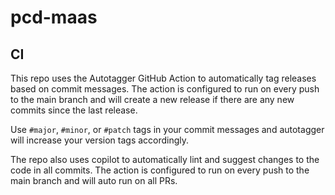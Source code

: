 # pcd-maas

## CI

This repo uses the Autotagger GitHub Action to automatically tag releases based on commit messages. The action is configured to run on every push to the main branch and will create a new release if there are any new commits since the last release.

Use `#major`, `#minor`, or `#patch` tags in your commit messages and autotagger will increase your version tags accordingly.

The repo also uses copilot to automatically lint and suggest changes to the code in all commits. The action is configured to run on every push to the main branch and will auto run on all PRs.
